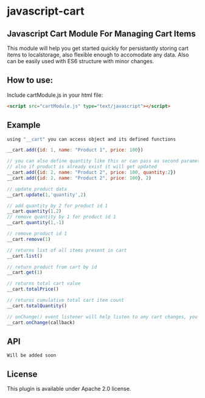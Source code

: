 # javascript-cart

## Javascript Cart Module For Managing Cart Items

This module will help you get started quickly for persistantly storing cart items to localstorage, also flexible enough to accomodate any data. Also can be easily used with ES6 structure with minor changes.


## How to use: 
Include cartModule.js in your html file: 

```html
<script src="cartModule.js" type="text/javascript"></script>

```

## Example

```javascript
using "__cart" you can access object and its defined functions 

__cart.add({id: 1, name: "Product 1", price: 100})

// you can also define quantity like this or can pass as second parameter to "add" function
// also if product is already exist it will get updated
__cart.add({id: 2, name: "Product 2", price: 100, quantity:2})
__cart.add({id: 2, name: "Product 2", price: 100}, 2)

// update product data
__cart.update(1,'quantity',2)

// add quantity by 2 for product id 1
__cart.quantity(1,2)
// remove quantity by 1 for product id 1
__cart.quantity(1,-1)

// remove product id 1
__cart.remove(1)

// returns list of all items present in cart
__cart.list()

// return product from cart by id
__cart.get(1)

// returns total cart value
__cart.totalPrice()

// returns cumulative total cart item count
__cart.totalQuantity()

// onChange() event listener will help listen to any cart changes, you can bind any callback with the event, it will return all items in the cart with changes
__cart.onChange(callback)

```
## API 
```Will be added soon```

## License

This plugin is available under Apache 2.0 license.
